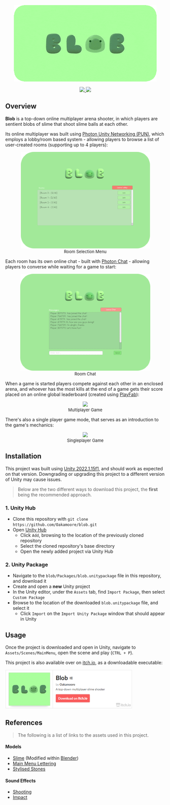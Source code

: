 
<p align="center">
  <img src="Demo/title.gif" alt="animated" />
</p>

<p align="center">
  <a href="https://github.com/Oakamoore/blob/blob/main/LICENSE">
  <img src="https://img.shields.io/badge/License-MIT-green"/>
  </a>
  <a href="https://unity.com/releases/editor/whats-new/2022.1.15#installs">
  <img src="https://img.shields.io/badge/Unity-2022.1.15f1-57b9d3.svg?style=flat&logo=unity&color=orange"/>
  </a>
</p>

## Overview
**Blob** is a top-down online multiplayer arena shooter, in which players are sentient blobs of slime that shoot slime balls at each other. 

Its online multiplayer was built using [Photon Unity Networking (PUN)](https://www.photonengine.com/pun), which employs a lobby/room based system - allowing players to browse a list of user-created rooms (supporting up to 4 players):

<div>
<p align="center">
  <img src="Demo/room-selection-screenshot.png"/>
  <div align="center"><font size="-1"><p style="margin-top:-15px">Room Selection Menu</p></font></div>
</p>
</div>

Each room has its own online chat - built with [Photon Chat](https://www.photonengine.com/chat) - allowing players to converse while waiting for a game to start:

<div>
<p align="center">
  <img src="Demo/room-chat-screenshot.png"/>
  <div align="center"><font size="-1"><p style="margin-top:-15px">Room Chat</p></font></div>
</p>
</div>

When a game is started players compete against each other in an enclosed arena, and whoever has the most kills at the end of a game gets their score placed on an online global leaderboard (created using [PlayFab](https://playfab.com/multiplayer/#stats)):

<div>
<p align="center">
  <img src="Demo/multiplayer-game.gif" width="500px"halt="animated"/>
  <div align="center"><font size="-1"><p style="margin-top:-15px">Multiplayer Game</p></font></div>
</p>
</div>

There's also a single player game mode, that serves as an introduction to the game's mechanics:

<div>
<p align="center">
  <img src="Demo/singleplayer-game.gif" width="500px"halt="animated"/>
  <div align="center"><font size="-1"><p style="margin-top:-15px">Singleplayer Game</p></font></div>
</p>
</div>

## Installation

This project was built using [Unity 2022.1.15f1](https://unity.com/releases/editor/whats-new/2022.1.15#installs), and should work as expected on that version. Downgrading or upgrading this project to a different version of Unity may cause issues. 

> Below are the two different ways to download this project, the **first** being the recommended approach.

### 1. Unity Hub

- Clone this repository with `git clone https://github.com/Oakamoore/blob.git`
- Open [Unity Hub](https://unity.com/unity-hub)
	- Click `Add`, browsing to the location of the previously cloned repository
	- Select the cloned repository's base directory
	- Open the newly added project via Unity Hub

### 2. Unity Package 

- Navigate to the `blob/Packages/blob.unitypackage` file in this repository, and download it
- Create and open a **new** Unity project
- In the Unity editor, under the `Assets` tab, find `Import Package`, then select `Custom Package`
- Browse to the location of the downloaded `blob.unitypackage` file, and select it 
  - Click `Import` on the `Import Unity Package` window that should appear in Unity

## Usage 

Once the project is downloaded and open in Unity, navigate to `Assets/Scenes/MainMenu`, open the scene and play (`CTRL + P`).

This project is also available over on [itch.io](https://itch.io/), as a downloadable executable:

<a href="https://oakamoore.itch.io/blob">
  <img src="Demo/blob-itch.png" width="400px"/>
  </a>

## References

> The following is a list of links to the assets used in this project.

#### Models

- [Slime](https://sketchfab.com/3d-models/slime-creature-f176c00e63c24155b2c308b06cdb32d8) (Modified within [Blender](https://www.blender.org/))
- [Main Menu Lettering](https://sketchfab.com/3d-models/bubble-letters-ef49e3ea68f04223b173d86991c77d1c)
- [Stylised Stones](https://sketchfab.com/3d-models/stylized-stones-minipack-719d8ee393db4b218ace19ce9124918d)

#### Sound Effects

- [Shooting](https://freesound.org/people/deoking/sounds/411671/)
- [Impact](https://freesound.org/people/yottasounds/sounds/232135/)
